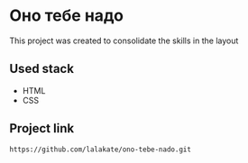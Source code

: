 # Оно тебе надо

This project was created to consolidate the skills in the layout

## Used stack
- HTML
- CSS

## Project link
```bash
https://github.com/lalakate/ono-tebe-nado.git
```